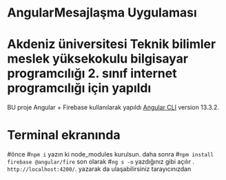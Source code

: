 # AngularMesajlaşma Uygulaması 
# Akdeniz üniversitesi Teknik bilimler meslek yüksekokulu bilgisayar programcılığı 2. sınıf internet programcılığı  için yapıldı

BU proje Angular + Firebase kullanılarak yapıldı [Angular CLI](https://github.com/angular/angular-cli) version 13.3.2.

# Terminal ekranında

#önce 
 #`npm i` yazın ki node_modules kurulsun.
 daha sonra 
#`npm install firebase @angular/fire`
 son olarak
 #`ng s -o` yazdığınız gibi açılır . `http://localhost:4200/`. yazarak da ulaşabilirsiniz tarayıcınızdan

